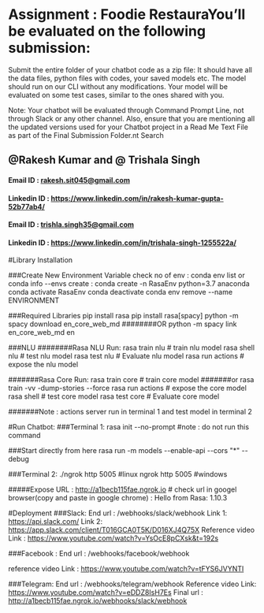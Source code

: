 # Assignment : Foodie RestauraYou’ll be evaluated on the following submission:

Submit the entire folder of your chatbot code as a zip file: It should have all the data files, python files with codes, your saved models etc. The model should run on our CLI without any modifications. Your model will be evaluated on some test cases, similar to the ones shared with you.

Note:  Your chatbot will be evaluated through Command Prompt Line, not through Slack or any other channel. Also, ensure that you are mentioning all the updated versions used for your Chatbot project in a Read Me Text File as part of the Final Submission Folder.nt Search
## @Rakesh Kumar and @ Trishala Singh

#### Email ID : rakesh.sit045@gmail.com
#### Linkedin ID : https://www.linkedin.com/in/rakesh-kumar-gupta-52b77ab4/

#### Email ID : trishla.singh35@gmail.com
#### Linkedin ID : https://www.linkedin.com/in/trishala-singh-1255522a/ 



#Library Installation

###Create New Environment Variable
check no of env : conda env list or conda info --envs
create : conda create -n RasaEnv python=3.7 anaconda
conda activate RasaEnv
conda deactivate
conda env remove --name ENVIRONMENT

###Required Libraries
pip install rasa 
pip install rasa[spacy]
python -m spacy download en_core_web_md
########OR
python -m spacy link en_core_web_md en

###NLU
########Rasa NLU Run:
rasa train nlu # train nlu model
rasa shell nlu # test nlu model
rasa test nlu # Evaluate nlu model
rasa run actions # expose the nlu model 

#######Rasa Core Run:
rasa train core # train core model
#######or
rasa train -vv -dump-stories --force 
rasa run actions # expose the core model
rasa shell  # test core model
rasa test core # Evaluate core model

#######Note : actions server run in terminal 1 and test model in terminal 2



#Run Chatbot:
###Terminal 1:
rasa init --no-prompt #note : do not run this command

###Start directly from here
rasa run -m models --enable-api --cors "*" --debug

###Terminal 2:
./ngrok http 5005 #linux
ngrok http 5005 #windows
 
 #####Expose URL : http://a1becb115fae.ngrok.io  # check url in googel browser(copy and paste in  google chrome) : Hello from Rasa: 1.10.3
 
#Deployment
###Slack:
End url : /webhooks/slack/webhook
Link 1: https://api.slack.com/
Link 2: https://app.slack.com/client/T016GCA0T5K/D016XJ4Q75X
Reference video Link : https://www.youtube.com/watch?v=YsOcE8pCXsk&t=192s

###Facebook :
End url : /webhooks/facebook/webhook

reference video Link : https://www.youtube.com/watch?v=tFYS6JVYNTI

###Telegram:
End url : /webhooks/telegram/webhook
Reference video Link: https://www.youtube.com/watch?v=eDDZ8IsH7Es
Final url : http://a1becb115fae.ngrok.io/webhooks/slack/webhook
